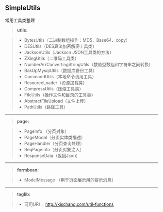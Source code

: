 
SimpleUtils
-------------

常用工具类整理

> **utils:**

> - BytesUtils（二进制数组操作：MD5、Base64、copy）
> - DESUtils（DES算法加密解密工具类）
> - JacksonUtils（Jackson JSON工具类的方法）
> - ZXingUtils（二维码工具类）
> - NumberArrConvertingStringUtils（数值型数组和字符串之间转换）
> - BakUpMysqlUtils（数据库备份工具）
> - CommandUtils（本地命令调用工具）
> - ResourceLoader（资源加载类）
> - CompressUtils（压缩工具类）
> - FileUtils（操作文件和目录的工具类）
> - AbstractFileUpload（文件上传）
> - PathUtils（路径工具）

--------------

> **page:**

> - PageInfo （分页对象）
> - PageModal（分页实体类描述）
> - PageHandler（分页查询处理）
> - ReqPageInfo（分页对象注入）
> - ResponseData（返回Json）

--------------
> **formbean:**

> - ModelMessage （用于页面展示用的提示消息）

--------------

> **taglib:**

> - 可用URI： http://kischang.com/util-functions